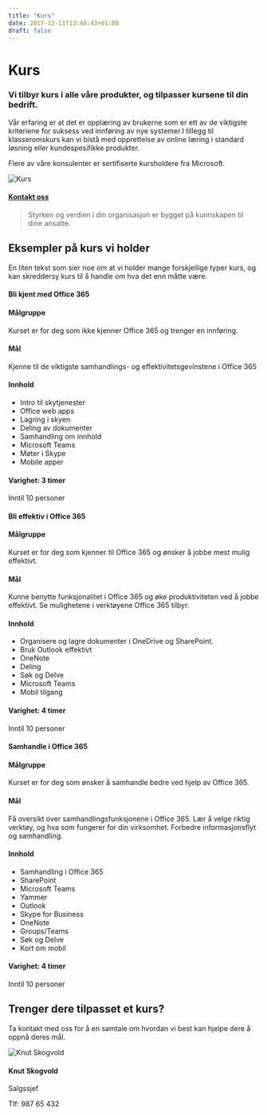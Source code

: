 ```yaml
---
title: "Kurs"
date: 2017-12-11T13:40:43+01:00
draft: false
---
```


<div class="container">
    <div class="row no-gutters">
        <div class="col-md-12 col-lg-6 p-4 mt-4">
            <div class="heading">
                <h1>Kurs</h1>
            </div>
            <h3>Vi tilbyr kurs i alle våre produkter, og tilpasser kursene til din bedrift.</h3> 
            <p>Vår erfaring er at det er opplæring av brukerne som er ett av de viktigste kriteriene for suksess ved innføring av nye systemer.I tillegg til klasseromskurs kan vi bistå med opprettelse av online læring i standard løsning eller kundespesifikke produkter.</p>
            <p>Flere av våre konsulenter er sertifiserte kursholdere fra Microsoft.</p>
        </div>    
        <div class="col-md-12 col-lg-6"><img class="img-fluid" src="/img/Kurs4.jpg" alt="Kurs" /></div>
    </div>
</div>

<div class="container-fluid bg-white mb-4">
    <div class="row content-menu text-center mx-auto">
        <!-- <div class="col-sm-12 col-md-4"><h4 class="m-0"><a href="#om">Om Kurs</a></h4></div>
        <div class="col-sm-12 col-md-4"><h4 class="m-0"><a href="">Hvorfor oss?</a></h4></div> -->
        <div class="col-sm-12 col-md-4"><h4 class="m-0"><a href="/contact/">Kontakt oss</a></h4></div>
    </div>
</div>

<div class="container" id="referanse">
    <div class="row">
        <div class="col-sm-12 col-md-8 mx-auto mt-5 mb-5">
            <blockquote class="blockquote text-center">
            <p class="mb-0">Styrken og verdien i din organisasjon er bygget på kunnskapen til dine ansatte.</p>
            </blockquote>
            </div>
        </div>
    </div>
</div>


<div class="jumbotron jumbotron-fluid">
<div id="om" class="container">
    <div class="row justify-content-center">
    <div class=" col-12 heading text-center">
        <h2>Eksempler på kurs vi holder</h2>
        <p class="col-8 mx-auto">En liten tekst som sier noe om at vi holder mange forskjellige typer kurs, og kan skreddersy kurs til å handle om hva det enn måtte være.
    </div>
    <div class="col-lg-4 col-sm-6 bg-white p-4 kurs-card">
        <div class="heading"><h4>Bli kjent med Office 365</h4></div>
        <div class="">
            <h4 class="">Målgruppe</h4>
            <p class="">Kurset er for deg som ikke kjenner Office 365 og trenger en innføring.</p>
            <h4 class="">Mål</h4>
            <p class="">Kjenne til de viktigste samhandlings- og effektivitetsgevinstene i Office 365</p>
            <h4 class="">Innhold</h4>
            <ul class="">
                <li class="">Intro til skytjenester</li>
                <li class="">Office web apps</li>
                <li class="">Lagring i skyen</li>
                <li class="">Deling av dokumenter</li>
                <li class="">Samhandling om innhold</li>
                <li class="">Microsoft Teams</li>
                <li class="">Møter i Skype</li>
                <li class="">Mobile apper</li>
            </ul>
            <h4 class="">Varighet: 3 timer</h4>
            <p class="">Inntil 10 personer</p>                                       
        </div>               
    </div>
    <div class="col-lg-4 col-sm-6 bg-white p-4 kurs-card">
        <div class="heading"><h4>Bli effektiv i Office 365</h4></div>
        <div class="">
            <h4 class="">Målgruppe</h4>
            <p class="">Kurset er for deg som kjenner til Office 365 og ønsker å jobbe mest mulig effektivt.</p>
            <h4 class="">Mål</h4>
            <p class="">Kunne benytte funksjonalitet i Office 365 og øke produktiviteten ved å jobbe effektivt. Se mulighetene i verktøyene Office 365 tilbyr.</p>
            <h4 class="">Innhold</h4>
            <ul class="">
                <li class="">Organisere og lagre dokumenter i OneDrive og SharePoint.</li>
                <li class="">Bruk Outlook effektivt</li>
                <li class="">OneNote</li>
                <li class="">Deling</li>
                <li class="">Søk og Delve</li>
                <li class="">Microsoft Teams</li>
                <li class="">Mobil tilgang</li>
            </ul>
            <h4 class="">Varighet: 4 timer</h4>
            <p class="">Inntil 10 personer</p>    
        </div>                   
    </div>
    <div class="col-lg-4 col-sm-6 bg-white p-4 kurs-card">
        <div class="heading"><h4>Samhandle i Office 365</h4></div>
        <div class="">
            <h4 class="">Målgruppe</h4>
            <p class="">Kurset er for deg som ønsker å samhandle bedre ved hjelp av Office 365.</p>
            <h4 class="">Mål</h4>
            <p class="">Få oversikt over samhandlingsfunksjonene i Office 365. Lær å velge riktig verktøy, og hva som fungerer for din virksomhet. Forbedre informasjonsflyt og samhandling.</p>
            <h4 class="">Innhold</h4>
            <ul class="">
                <li class="">Samhandling i Office 365</li>
                <li class="">SharePoint</li>
                <li class="">Microsoft Teams</li>
                <li class="">Yammer</li>
                <li class="">Outlook</li>
                <li class="">Skype for Business</li>
                <li class="">OneNote</li>
                <li class="">Groups/Teams</li>
                <li class="">Søk og Delve</li>
                <li class="">Kort om mobil</li>
            </ul>
            <h4 class="">Varighet: 4 timer</h4>
            <p class="">Inntil 10 personer</p>                                         
        </div>                   
    </div>        
    </div>
</div>
</div>

<div class="container">
    <div class="row">
        <div class="col-md-12 content-case mt-4 mb-4">
            <div class="row no-gutters">
                <div class="col-md-12 col-lg-6 mx-auto">
                    <div class="heading text-center">
                        <h2>Trenger dere tilpasset et kurs?</h2>
                    </div>
                    <p class="lead">Ta kontakt med oss for å en samtale om hvordan vi best kan hjelpe dere å oppnå deres mål.</p>
                    <div class="card personkort p-5">
                        <img class="card-img-top img-profil" src="../img/people/knut.jpg" alt="Knut Skogvold">
                        <div class="card-body">
                            <h4 class="card-title">Knut Skogvold</h4>
                            <p class="card-subtitle mb-2">Salgssjef</p>
                            <p class="card-text">Tlf: 987 65 432</p>
                        </div>
                    </div>  
                </div>                          
                </div>
            </div>
        </div>             
    </div>
</div>
